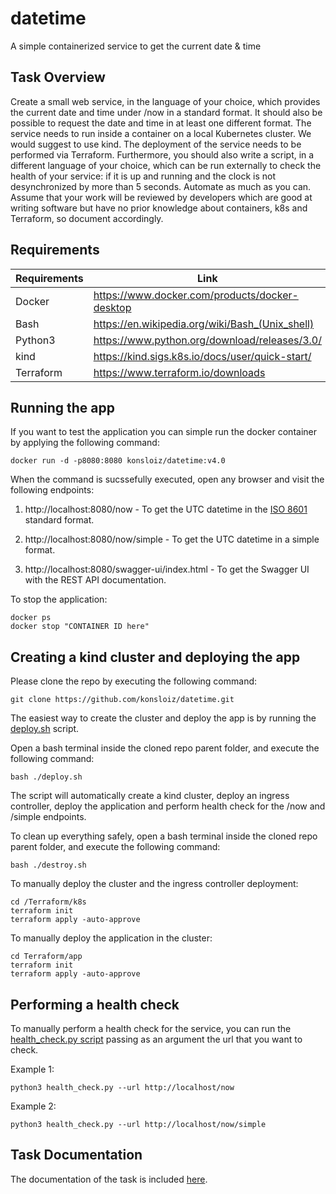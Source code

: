 # datetime
A simple containerized service to get the current date &amp; time

## Task Overview 

Create a small web service, in the language of your choice, which provides the current date and time under /now in a standard format. It should also be possible to request the date and time in at least one different format. The service needs to run inside a container on a local Kubernetes cluster. We would suggest to use kind. The deployment of the service needs to be performed via Terraform. Furthermore, you should also write a script, in a different language of your choice, which can be run externally to check the health of your service: if it is up and running and the clock is not desynchronized by more than 5 seconds. Automate as much as you can. Assume that your work will be reviewed by developers which are good at writing software but have no prior knowledge about containers, k8s and Terraform, so document accordingly.

## Requirements

| Requirements | Link                                            |
|--------------|-------------------------------------------------|
| Docker       | https://www.docker.com/products/docker-desktop  |
| Bash         | https://en.wikipedia.org/wiki/Bash_(Unix_shell) |
| Python3      | https://www.python.org/download/releases/3.0/   |
| kind         | https://kind.sigs.k8s.io/docs/user/quick-start/ |
| Terraform    | https://www.terraform.io/downloads              |

## Running the app

If you want to test the application you can simple run the docker container by applying the following command:

```
docker run -d -p8080:8080 konsloiz/datetime:v4.0
```

When the command is sucssefully executed, open any browser and visit the following endpoints:

1. http://localhost:8080/now - To get the UTC datetime in the [ISO 8601](https://en.wikipedia.org/wiki/ISO_8601) standard format.

2. http://localhost:8080/now/simple - To get the UTC datetime in a simple format.

3. http://localhost:8080/swagger-ui/index.html - To get the Swagger UI with the REST API documentation.

To stop the application:

```
docker ps
docker stop "CONTAINER ID here"
```

## Creating a kind cluster and deploying the app

Please clone the repo by executing the following command:

```
git clone https://github.com/konsloiz/datetime.git
```

The easiest way to create the cluster and deploy the app is by running the [deploy.sh](https://github.com/konsloiz/datetime/blob/main/deploy.sh) script.

Open a bash terminal inside the cloned repo parent folder, and execute the following command:

```
bash ./deploy.sh
```

The script will automatically create a kind cluster, deploy an ingress controller, deploy the application and perform health check for the /now and /simple endpoints.

To clean up everything safely, open a bash terminal inside the cloned repo parent folder, and execute the following command:

```
bash ./destroy.sh
```

To manually deploy the cluster and the ingress controller deployment:

```
cd /Terraform/k8s
terraform init
terraform apply -auto-approve
```
To manually deploy the application in the cluster:

```
cd Terraform/app
terraform init
terraform apply -auto-approve
```

## Performing a health check

To manually perform a health check for the service, you can run the [health_check.py script](https://github.com/konsloiz/datetime/blob/main/health_check.py) passing as an argument the url that you want to check.

Example 1:
```
python3 health_check.py --url http://localhost/now
```

Example 2:
```
python3 health_check.py --url http://localhost/now/simple
```


## Task Documentation

The documentation of the task is included [here](https://github.com/konsloiz/datetime/blob/main/DOCUMENTATION.md).
